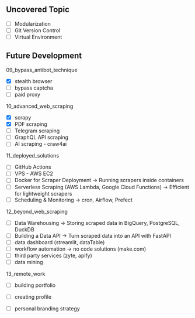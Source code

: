 ## Uncovered Topic
- [ ] Modularization
- [ ] Git Version Control
- [ ] Virtual Environment

## Future Development
09_bypass_antibot_technique
- [x] stealth browser
- [ ] bypass captcha
- [ ] paid proxy

10_advanced_web_scraping
- [x] scrapy
- [x] PDF scraping
- [ ] Telegram scraping
- [ ] GraphQL API scraping
- [ ] AI scraping - craw4ai

11_deployed_solutions
- [ ] GitHub Actions
- [ ] VPS - AWS EC2
- [ ] Docker for Scraper Deployment → Running scrapers inside containers
- [ ] Serverless Scraping (AWS Lambda, Google Cloud Functions) → Efficient for lightweight scrapers
- [ ] Scheduling & Monitoring → cron, Airflow, Prefect

12_beyond_web_scraping
- [ ] Data Warehousing → Storing scraped data in BigQuery, PostgreSQL, DuckDB
- [ ] Building a Data API → Turn scraped data into an API with FastAPI
- [ ] data dashboard (streamlit, dataTable)
- [ ] workflow automation → no code solutions (make.com)
- [ ] third party services (zyte, apify)
- [ ] data mining

13_remote_work
- [ ] building portfolio
- [ ] creating profile
- [ ] personal branding strategy


    